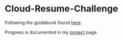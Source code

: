 # Cloud-Resume-Challenge
Following the guidebook found <a href="https://cloudresumechallenge.dev/">here</a>.

Progress is documented in my <a href="https://github.com/users/a-hoq/projects/1">project</a> page.
